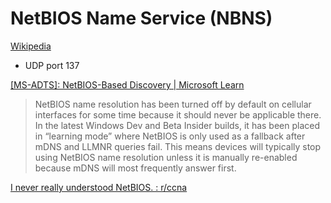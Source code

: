 # NetBIOS Name Service (NBNS)
[Wikipedia](https://en.wikipedia.org/wiki/NetBIOS#Name_service)

- UDP port 137

[\[MS-ADTS\]: NetBIOS-Based Discovery | Microsoft Learn](https://learn.microsoft.com/en-us/openspecs/windows_protocols/ms-adts/bbd104fb-7d78-44d5-9e50-48ea120a0d91)

> NetBIOS name resolution has been turned off by default on cellular interfaces for some time because it should never be applicable there. In the latest Windows Dev and Beta Insider builds, it has been placed in “learning mode” where NetBIOS is only used as a fallback after mDNS and LLMNR queries fail. This means devices will typically stop using NetBIOS name resolution unless it is manually re-enabled because mDNS will most frequently answer first.

[I never really understood NetBIOS. : r/ccna](https://www.reddit.com/r/ccna/comments/15z7c16/i_never_really_understood_netbios/)
